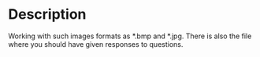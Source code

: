 # Description
Working with such images formats as *.bmp and *.jpg.
There is also the file where you should have given responses to questions.
